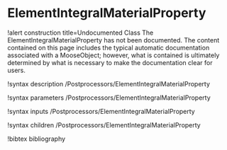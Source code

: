 <!-- MOOSE Documentation Stub: Remove this when content is added. -->

# ElementIntegralMaterialProperty

!alert construction title=Undocumented Class
The ElementIntegralMaterialProperty has not been documented. The content contained on this page includes the
typical automatic documentation associated with a MooseObject; however, what is contained is
ultimately determined by what is necessary to make the documentation clear for users.

!syntax description /Postprocessors/ElementIntegralMaterialProperty

!syntax parameters /Postprocessors/ElementIntegralMaterialProperty

!syntax inputs /Postprocessors/ElementIntegralMaterialProperty

!syntax children /Postprocessors/ElementIntegralMaterialProperty

!bibtex bibliography
